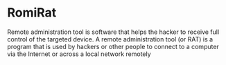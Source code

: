 # RomiRat
Remote administration tool is software that helps the hacker to receive full control of the targeted device. A remote administration tool (or RAT) is a program that is used by hackers or other people to connect to a computer via the Internet or across a local network remotely
